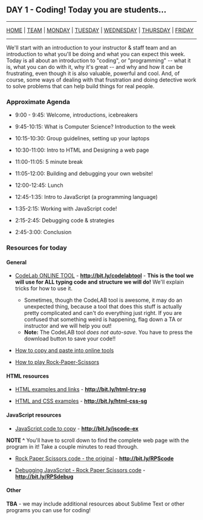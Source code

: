 ## DAY 1 - Coding! Today you are students...

---

[HOME](https://witny-summer-guild-2018.github.io/) |
[TEAM](instructors.md) |
[MONDAY](https://witny-summer-guild-2018.github.io/monday) |
[TUESDAY](https://witny-summer-guild-2018.github.io/tuesday) |
[WEDNESDAY](https://witny-summer-guild-2018.github.io/wednesday) |
[THURSDAY](https://witny-summer-guild-2018.github.io/thursday) |
[FRIDAY](friday.md)

---

We'll start with an introduction to your instructor & staff team and an introduction to what you'll be doing and what you can expect this week. Today is all about an introduction to "coding", or "programming" -- what it is, what you can do with it, why it's great -- and why and how it can be frustrating, even though it is also valuable, powerful and cool. And, of course, some ways of dealing with that frustration and doing detective work to solve problems that can help build things for real people.

### Approximate Agenda

* 9:00 - 9:45: Welcome, introductions, icebreakers
* 9:45-10:15: What is Computer Science? Introduction to the week
* 10:15-10:30: Group guidelines, setting up your laptops
* 10:30-11:00: Intro to HTML and Designing a web page
* 11:00-11:05: 5 minute break
* 11:05-12:00: Building and debugging your own website!

* 12:00-12:45: Lunch

* 12:45-1:35: Intro to JavaScript (a programming language)
* 1:35-2:15: Working with JavaScript code!
* 2:15-2:45: Debugging code & strategies
* 2:45-3:00: Conclusion


### Resources for today

#### General

* [CodeLab ONLINE TOOL](https://www.tutorialrepublic.com/codelab.php) - **http://bit.ly/codelabtool** - **This is the tool we will use for ALL typing code and structure we will do!** We'll explain tricks for how to use it.

  * Sometimes, though the CodeLAB tool is awesome, it may do an unexpected thing, because  a tool that does this stuff is actually pretty complicated and can't do everything just right. If you are confused that something weird is happening, flag down a TA or instructor and we will help you out!
  * **Note:** The CodeLAB tool *does not auto-save*. You have to press the download button to save your code!!

* [How to copy and paste into online tools](copy_and_paste.md)

* [How to play Rock-Paper-Scissors](https://www.wikihow.com/Play-Rock,-Paper,-Scissors)

#### HTML resources

* [HTML examples and links](htmlexamples.md) - **http://bit.ly/html-try-sg**

* [HTML and CSS examples](html_css_ex.md) - **http://bit.ly/html-css-sg**

#### JavaScript resources

* [JavaScript code to copy](http://bit.ly/jscode-ex) - **http://bit.ly/jscode-ex**

**NOTE ^** You'll have to scroll down to find the complete web page with the program in it! Take a couple minutes to read through.

* [Rock Paper Scissors code - the original](rockpaperscissorscode.md) - **http://bit.ly/RPScode**

* [Debugging JavaScript - Rock Paper Scissors code](rock_paper_scissors_debug.md) - **http://bit.ly/RPSdebug**

#### Other

**TBA** - we may include additional resources about Sublime Text or other programs you can use for coding!
